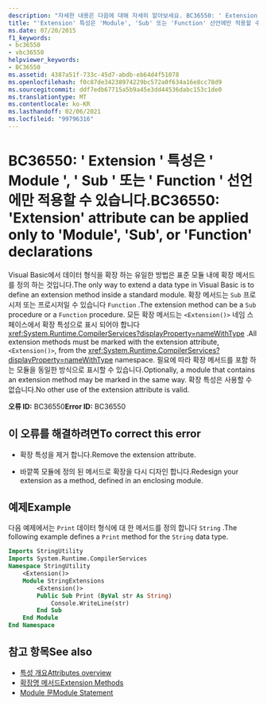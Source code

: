 ```yaml
---
description: "자세한 내용은 다음에 대해 자세히 알아보세요. BC36550: ' Extension ' 특성은 ' Module ', ' Sub ' 또는 ' Function ' 선언에만 적용할 수 있습니다."
title: "'Extension' 특성은 'Module', 'Sub' 또는 'Function' 선언에만 적용할 수 있습니다."
ms.date: 07/20/2015
f1_keywords:
- bc36550
- vbc36550
helpviewer_keywords:
- BC36550
ms.assetid: 4387a51f-733c-45d7-abdb-eb64d4f51078
ms.openlocfilehash: f0c87de34238974229bc572a0f634a16e8cc78d9
ms.sourcegitcommit: ddf7edb67715a5b9a45e3dd44536dabc153c1de0
ms.translationtype: MT
ms.contentlocale: ko-KR
ms.lasthandoff: 02/06/2021
ms.locfileid: "99796316"
---
```

# <a name="bc36550-extension-attribute-can-be-applied-only-to-module-sub-or-function-declarations"></a><span data-ttu-id="13edb-103">BC36550: ' Extension ' 특성은 ' Module ', ' Sub ' 또는 ' Function ' 선언에만 적용할 수 있습니다.</span><span class="sxs-lookup"><span data-stu-id="13edb-103">BC36550: 'Extension' attribute can be applied only to 'Module', 'Sub', or 'Function' declarations</span></span>

<span data-ttu-id="13edb-104">Visual Basic에서 데이터 형식을 확장 하는 유일한 방법은 표준 모듈 내에 확장 메서드를 정의 하는 것입니다.</span><span class="sxs-lookup"><span data-stu-id="13edb-104">The only way to extend a data type in Visual Basic is to define an extension method inside a standard module.</span></span> <span data-ttu-id="13edb-105">확장 메서드는 `Sub` 프로시저 또는 프로시저일 수 있습니다 `Function` .</span><span class="sxs-lookup"><span data-stu-id="13edb-105">The extension method can be a `Sub` procedure or a `Function` procedure.</span></span> <span data-ttu-id="13edb-106">모든 확장 메서드는 `<Extension()>` 네임 스페이스에서 확장 특성으로 표시 되어야 합니다 <xref:System.Runtime.CompilerServices?displayProperty=nameWithType> .</span><span class="sxs-lookup"><span data-stu-id="13edb-106">All extension methods must be marked with the extension attribute, `<Extension()>`, from the <xref:System.Runtime.CompilerServices?displayProperty=nameWithType> namespace.</span></span> <span data-ttu-id="13edb-107">필요에 따라 확장 메서드를 포함 하는 모듈을 동일한 방식으로 표시할 수 있습니다.</span><span class="sxs-lookup"><span data-stu-id="13edb-107">Optionally, a module that contains an extension method may be marked in the same way.</span></span> <span data-ttu-id="13edb-108">확장 특성은 사용할 수 없습니다.</span><span class="sxs-lookup"><span data-stu-id="13edb-108">No other use of the extension attribute is valid.</span></span>

<span data-ttu-id="13edb-109">**오류 ID:** BC36550</span><span class="sxs-lookup"><span data-stu-id="13edb-109">**Error ID:** BC36550</span></span>

## <a name="to-correct-this-error"></a><span data-ttu-id="13edb-110">이 오류를 해결하려면</span><span class="sxs-lookup"><span data-stu-id="13edb-110">To correct this error</span></span>

- <span data-ttu-id="13edb-111">확장 특성을 제거 합니다.</span><span class="sxs-lookup"><span data-stu-id="13edb-111">Remove the extension attribute.</span></span>

- <span data-ttu-id="13edb-112">바깥쪽 모듈에 정의 된 메서드로 확장을 다시 디자인 합니다.</span><span class="sxs-lookup"><span data-stu-id="13edb-112">Redesign your extension as a method, defined in an enclosing module.</span></span>

## <a name="example"></a><span data-ttu-id="13edb-113">예제</span><span class="sxs-lookup"><span data-stu-id="13edb-113">Example</span></span>

<span data-ttu-id="13edb-114">다음 예제에서는 `Print` 데이터 형식에 대 한 메서드를 정의 합니다 `String` .</span><span class="sxs-lookup"><span data-stu-id="13edb-114">The following example defines a `Print` method for the `String` data type.</span></span>

```vb
Imports StringUtility
Imports System.Runtime.CompilerServices
Namespace StringUtility
    <Extension()>
    Module StringExtensions
        <Extension()>
        Public Sub Print (ByVal str As String)
            Console.WriteLine(str)
        End Sub
    End Module
End Namespace
```

## <a name="see-also"></a><span data-ttu-id="13edb-115">참고 항목</span><span class="sxs-lookup"><span data-stu-id="13edb-115">See also</span></span>

- [<span data-ttu-id="13edb-116">특성 개요</span><span class="sxs-lookup"><span data-stu-id="13edb-116">Attributes overview</span></span>](../../programming-guide/concepts/attributes/index.md)
- [<span data-ttu-id="13edb-117">확장명 메서드</span><span class="sxs-lookup"><span data-stu-id="13edb-117">Extension Methods</span></span>](../../programming-guide/language-features/procedures/extension-methods.md)
- [<span data-ttu-id="13edb-118">Module 문</span><span class="sxs-lookup"><span data-stu-id="13edb-118">Module Statement</span></span>](../statements/module-statement.md)
